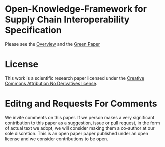 # Open-Knowledge-Framework for Supply Chain Interoperability Specification

Please see the [Overview](/overview.md) and the [Green Paper](/green-paper.md)

# License

This work is a scientific research paper licensed under the [Creative Commons Attribution No Derivatives license](https://creativecommons.org/licenses/by-nd/4.0/legalcode).

# Editng and Requests For Comments

We invite comments on this paper. If we person makes a very significant contribution to this paper as a suggestion, issue or pull request, in the form of actual text we adopt, we will consider making them a co-author at our sole discretion.
This is an open paper paper published under an open license and we consider contributions to be open.

